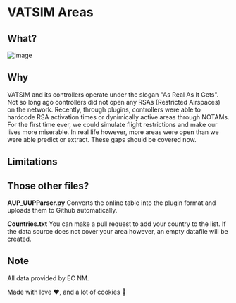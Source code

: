 # VATSIM Areas


## What?
![image](https://user-images.githubusercontent.com/51272243/155607854-d5804a5c-61ac-458e-a4ce-35e3b84a51b9.png)

## Why
VATSIM and its controllers operate under the slogan "As Real As It Gets". Not so long ago controllers did not open any RSAs (Restricted Airspaces) on the network. Recently, through plugins, controllers were able to hardcode RSA activation times or dynimically active areas through NOTAMs. For the first time ever, we could simulate flight restrictions and make our lives more miserable. In real life however, more areas were open than we were able predict or extract. These gaps should be covered now.  

## Limitations

## Those other files?
**AUP_UUPParser.py**
Converts the online table into the plugin format and uploads them to Github automatically.

**Countries.txt**
You can make a pull request to add your country to the list. If the data source does not cover your area however, an empty datafile will be created. 

## Note
All data provided by EC NM.

Made with love ❤, and a lot of cookies 🍪

